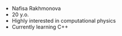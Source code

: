 - Nafisa Rakhmonova
- 20 y.o.
- Highly interested in computational physics
- Currently learning C++
